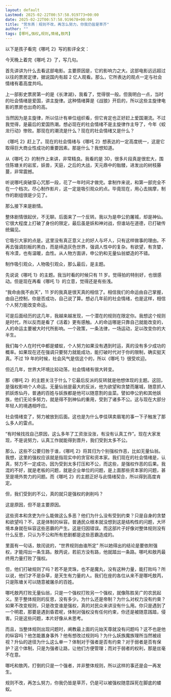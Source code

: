```yaml
---
layout: default
Lastmod: 2025-02-22T00:57:58.919773+00:00
date: 2025-02-22T00:57:58.919678+00:00
title: "劳东燕｜规则不改，再怎么努力，你我仍皆是草芥"
author: ""
tags: [哪吒,强权,规则,情绪,敖丙]
---
```


以下是孩子看完《哪吒 2》写的影评全文：

今天晚上着完《哪吒 2》了，写几句。

首先讲讲为什么去看这部电影。主要原因是，它的影响力之大。这部电影远远超过以往的票房定律，据说国内有超 2 亿人观看。那么，它所表达的观点一定与社会情绪有着高度共吗。

上一部影史票房第一的是《长津湖》，我看了，觉得很一般。但我明白一点，当时的社会情绪是爱国，讲主旋律。这种情绪算是《战狼》开启的，所以这些主旋律电影的票房也出奇的高。

当然因为是主旋律，所以估计有单位组织看，但它肯定也正好赶上爱国潮流。不过我觉得，是最后的爱国热潮。想必现在的社会情绪不是主旋律作主导了，今年《蛟龙行动》惨败。那现在的潮流是什么？现在的社会情绪又是什么？

《哪吒 2》赶上了。现在的社会情绪与《哪吒 2》想表达的一定高度统一，这是它取得巨大商业性成功的重要因素。那是什么？我想知道。

从《哪吒 2》的制作上来讲，非常精良。我看的是 3D，很多片段真是很宏大，围住陈塘关的岩浆，妖兽，天庭，之后的大战，天元鼎中的骷髅，进发出的树枝藤蔓，非常震撼。

听说哪吒突破穿心咒那一段，花了一年时间才做完。拿制作来说，和第一部完全不在一个档次。尽心制作影片，这一定是吸引观众的点。毕竟现在，用心去揣摩，制作的剧组很是少见了。

那么接下来是剧情。

整体剧情很起伏，不无聊。后面来了一个反转。我以为是申公豹屠城，却是神仙。它很大程度上打破了身份的限定，最后虽是妖和神对战，但谁站在道德，已打破传统偏见。

它吸引大家的点是。这里没有真正意义上的好人与坏人，只有这样做事的理由。不再去强调刻板的黑白，而是缔造灰色世界，强调人性中的复杂。有欲望，有贪婪，有冷漠，也有温暖，血性。从人物方面讲，申公豹和无量仙翁塑造的不错。

制作吸引观众，人物吸引观众，那么最后，是主题。

先说说《哪吒 1》的主题。我当时看的时候只有 11 岁。觉得拍的特别好，也很感动。但是现在再看《哪吒 1》的立意，觉得还是有些浅。

“我命由我不由天”，11 岁的我真是很天真的相信了。相信我们的命运由自己掌握，由自己控制，你是否成功，自己说了算。想必几年前的社会情绪，也是这样，相信个人努力能改变命运。

可是后面经历的这几年，我越来越发现，一个潜在的规则在限定你。我想这个规则是时代，所以反而是看了《活着》更有感触。人的命运哪是只靠自己就能改变的，人的命运主要被大时代所影响。一个政策，一条法律，一场运动，足以改变你的大半生。

我们每个人在时代中都是蝼蚁，个人努力如果没有遇到时运，真的没有多少成功的概率。如果现在还在强调只要努力就能成功，能打破时代对于你的限制，确实挺天真。不过 19 年的时候，社会风气是信这个的，所以《哪吒 1》很受欢迎。

但近几年，世界大环境比较动荡，社会情绪有很大转变。

那《哪吒 2》的主题关注于什么？它最后反派的反转就是他想体现的主题。这回，是强权影响个人命运。无量仙翁是最大的反派，他为欲望和贪婪而屠城，随意抓人抓妖炼仙丹，普通的百姓与妖族都是他可以随意割的韭菜。譬如申公豹和其他妖族，他们无论多努力，就是得不到神仙的重用，受到了诸多不公。这与现在大部分年轻人的境遇相呼应。

社会情绪变了，努力被放到后面。这也是为什么李佳琪卖眉笔的事一下子触发了那么多人的雷点。

“有时候找找自己原因，这么多年了工资涨没涨，有没有认真工作”。现在大家发现，不是说努力，认真工作就能得到晋升，我们受到太多不公。

那么，这些不公要归咎于谁，《哪吒 2》将其归为个别强权作恶，比如无量仙翁。我想，这里的强权应该就是指现实中的贪官和资本家。我们现在的社会情绪是，认真，努力不一定成功，因为受到太多打压和不公，而这些，是强权作恶的后果。我混的不好，就是老板的问题，就是企业单位的问题，是上面那些资本家的问题，甚至是境外势力的问题。而《哪吒 2》的主题正好与此情绪契合，所以得到高度肯定。

但，我们受到的不公，真的就只是强权的剥削吗？

这是原因，但不是主要原因。

这些资本和贪吏为什么能做这么多恶？他们为什么没有受到约束？只是自身的贪婪和欲望吗？不，这是体制的纵容。普通民众根本就没想到这是结构性的问题，大环境本身就在纵容这些恶霸的产生。这是归因错误。而这部片子好像对整体规则没有什么反思，只认为不公和所有悲剧都是这些恶霸造成的。

里面有一句话，敖闰说的，“世界规则由谁所定” 所以她得出的结论是要依附强权，才能闯出一条生路。敖丙说，若前方没有路，他就踏出一条路。哪吒和敖丙最终用力量打败了强权。

但，他们打破规则了吗？若不是灵珠，也不是魔丸，没有这种力量，能打败吗？所以说，他们才不是杂草，是天生有力量的人。我们在座的各位从来不是哪吒敖丙，只是陈塘关可以随意被屠杀的百姓。

哪吒敖丙打败无量仙翁，只是一个强权打败另一个强权，就像陈胜吴广的农民起义。至于整体规则的反思，没有多少。为什么还是帝制？为什么对权力没有约束？如果不改变规则，只是改变谁是强权，真的对民众来讲没有什么用。你只是遇到了一个明君，那要是遇到昏君呢，体制对强权没有任何约束，你还是被随意践踏，侵害。只是这些问题，本片好像从未思考。

而且，当整体规则出现问题时，阐教最上面的元始天尊就没有问题吗？这不也是他的纵容吗？他怎能置身事外？他有想改过规则吗？为什么妖族魔族理所当然被歧视？升仙的途径为什么这么单一？体制对于强者是否有约束？对于弱者是否有保护？这个体制，只是为强者让路，让他们方便管理；而对于弱者的权利，那是丝毫不在意。

哪吒和敖丙，打倒的只是一个强者，并非整体规则，所以这样的事还是会一再发生。

规则不改，再怎么努力，你我仍皆是草芥，仍是可以被强权随意踩死在脚底的蝼蚁。

